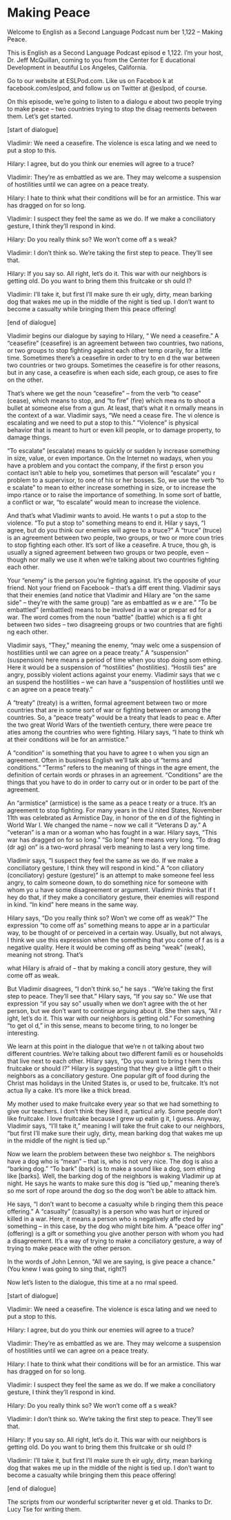 # Making Peace

Welcome to English as a Second Language Podcast num ber 1,122 – Making Peace.

This is English as a Second Language Podcast episod e 1,122. I’m your host, Dr. Jeff McQuillan, coming to you from the Center for E ducational Development in beautiful Los Angeles, California.

Go to our website at ESLPod.com. Like us on Faceboo k at facebook.com/eslpod, and follow us on Twitter at @eslpod, of course.

On this episode, we’re going to listen to a dialogu e about two people trying to make peace – two countries trying to stop the disag reements between them. Let’s get started.

[start of dialogue]

Vladimir: We need a ceasefire. The violence is esca lating and we need to put a stop to this.

Hilary: I agree, but do you think our enemies will agree to a truce?

Vladimir: They’re as embattled as we are. They may welcome a suspension of hostilities until we can agree on a peace treaty.

Hilary: I hate to think what their conditions will be for an armistice. This war has dragged on for so long.

Vladimir: I suspect they feel the same as we do. If  we make a conciliatory gesture, I think they’ll respond in kind.

Hilary: Do you really think so? We won’t come off a s weak?

Vladimir: I don’t think so. We’re taking the first step to peace. They’ll see that.

Hilary: If you say so. All right, let’s do it. This  war with our neighbors is getting old. Do you want to bring them this fruitcake or sh ould I?

Vladimir: I’ll take it, but first I’ll make sure th eir ugly, dirty, mean barking dog that wakes me up in the middle of the night is tied up. I don’t want to become a casualty while bringing them this peace offering!

 [end of dialogue]

Vladimir begins our dialogue by saying to Hilary, “ We need a ceasefire.” A “ceasefire” (ceasefire) is an agreement between two  countries, two nations, or two groups to stop fighting against each other temp orarily, for a little time. Sometimes there’s a ceasefire in order to try to en d the war between two countries or two groups. Sometimes the ceasefire is  for other reasons, but in any case, a ceasefire is when each side, each group, ce ases to fire on the other.

That’s where we get the noun “ceasefire” – from the  verb “to cease” (cease), which means to stop, and “to fire” (fire) which mea ns to shoot a bullet at someone else from a gun. At least, that’s what it n ormally means in the context of a war. Vladimir says, “We need a cease fire. The vi olence is escalating and we need to put a stop to this.” “Violence” is physical  behavior that is meant to hurt or even kill people, or to damage property, to damage things.

“To escalate” (escalate) means to quickly or sudden ly increase something in size, value, or even importance. On the Internet no wadays, when you have a problem and you contact the company, if the first p erson you contact isn’t able to help you, sometimes that person will “escalate” you r problem to a supervisor, to one of his or her bosses. So, we use the verb “to e scalate” to mean to either increase something in size, or to increase the impo rtance or to raise the importance of something. In some sort of battle, a conflict or war, “to escalate” would mean to increase the violence.

And that’s what Vladimir wants to avoid. He wants t o put a stop to the violence. “To put a stop to” something means to end it. Hilar y says, “I agree, but do you think our enemies will agree to a truce?” A “truce”  (truce) is an agreement between two people, two groups, or two or more coun tries to stop fighting each other. It’s sort of like a ceasefire. A truce, thou gh, is usually a signed agreement between two groups or two people, even – though nor mally we use it when we’re talking about two countries fighting each other.

Your “enemy” is the person you’re fighting against.  It’s the opposite of your friend. Not your friend on Facebook – that’s a diff erent thing. Vladimir says that their enemies (and notice that Vladimir and Hilary are “on the same side” – they’re with the same group) “are as embattled as w e are.” “To be embattled” (embattled) means to be involved in a war or prepar ed for a war. The word comes from the noun “battle” (battle) which is a fi ght between two sides – two disagreeing groups or two countries that are fighti ng each other.

Vladimir says, “They,” meaning the enemy, “may welc ome a suspension of hostilities until we can agree on a peace treaty.” A “suspension” (suspension) here means a period of time when you stop doing som ething. Here it would be a suspension of “hostilities” (hostilities). “Hostili ties” are angry, possibly violent actions against your enemy. Vladimir says that we c an suspend the hostilities – we can have a “suspension of hostilities until we c an agree on a peace treaty.”

A “treaty” (treaty) is a written, formal agreement between two or more countries that are in some sort of war or fighting between or  among the countries. So, a “peace treaty” would be a treaty that leads to peac e. After the two great World Wars of the twentieth century, there were peace tre aties among the countries who were fighting. Hilary says, “I hate to think wh at their conditions will be for an armistice.”

A “condition” is something that you have to agree t o when you sign an agreement. Often in business English we’ll talk abo ut “terms and conditions.” “Terms” refers to the meaning of things in the agre ement, the definition of certain words or phrases in an agreement. “Conditions” are the things that you have to do in order to carry out or in order to be part of the agreement.

An “armistice” (armistice) is the same as a peace t reaty or a truce. It’s an agreement to stop fighting. For many years in the U nited States, November 11th was celebrated as Armistice Day, in honor of the en d of the fighting in World War I. We changed the name – now we call it “Veterans D ay.” A “veteran” is a man or a woman who has fought in a war. Hilary says, “This  war has dragged on for so long.” “So long” here means very long. “To drag (dr ag) on” is a two-word phrasal verb meaning to last a very long time.

Vladimir says, “I suspect they feel the same as we do. If we make a conciliatory gesture, I think they will respond in kind.” A “con ciliatory (conciliatory) gesture (gesture)” is an attempt to make someone feel less angry, to calm someone down, to do something nice for someone with whom yo u have some disagreement or argument. Vladimir thinks that if t hey do that, if they make a conciliatory gesture, their enemies will respond in  kind. “In kind” here means in the same way.

Hilary says, “Do you really think so? Won’t we come  off as weak?” The expression “to come off as” something means to appe ar in a particular way, to be thought of or perceived in a certain way. Usually, but not always, I think we use this expression when the something that you come of f as is a negative quality. Here it would be coming off as being “weak” (weak),  meaning not strong. That’s

what Hilary is afraid of – that by making a concili atory gesture, they will come off as weak.

But Vladimir disagrees, “I don’t think so,” he says . “We’re taking the first step to peace. They’ll see that.” Hilary says, “If you say so.” We use that expression “if you say so” usually when we don’t agree with the ot her person, but we don’t want to continue arguing about it. She then says, “All r ight, let’s do it. This war with our neighbors is getting old.” For something “to get ol d,” in this sense, means to become tiring, to no longer be interesting.

We learn at this point in the dialogue that we’re n ot talking about two different countries. We’re talking about two different famili es or households that live next to each other. Hilary says, “Do you want to bring t hem this fruitcake or should I?” Hilary is suggesting that they give a little gift t o their neighbors as a conciliatory gesture. One popular gift of food during the Christ mas holidays in the United States is, or used to be, fruitcake. It’s not actua lly a cake. It’s more like a thick bread.

My mother used to make fruitcake every year so that  we had something to give our teachers. I don’t think they liked it, particul arly. Some people don’t like fruitcake. I love fruitcake because I grew up eatin g it, I guess. Anyway, Vladimir says, “I’ll take it,” meaning I will take the fruit cake to our neighbors, “but first I’ll make sure their ugly, dirty, mean barking dog that wakes me up in the middle of the night is tied up.”

Now we learn the problem between these two neighbor s. The neighbors have a dog who is “mean” – that is, who is not very nice. The dog is also a “barking dog.” “To bark” (bark) is to make a sound like a dog, som ething like [barks]. Well, the barking dog of the neighbors is waking Vladimir up at night. He says he wants to make sure this dog is “tied up,” meaning there’s so me sort of rope around the dog so the dog won’t be able to attack him.

He says, “I don’t want to become a casualty while b ringing them this peace offering.” A “casualty” (casualty) is a person who was hurt or injured or killed in a war. Here, it means a person who is negatively affe cted by something – in this case, by the dog who might bite him. A “peace offer ing” (offering) is a gift or something you give another person with whom you had  a disagreement. It’s a way of trying to make a conciliatory gesture, a way  of trying to make peace with the other person.

In the words of John Lennon, “All we are saying, is  give peace a chance.” (You knew I was going to sing that, right?)

 Now let’s listen to the dialogue, this time at a no rmal speed.

[start of dialogue]

Vladimir: We need a ceasefire. The violence is esca lating and we need to put a stop to this.

Hilary: I agree, but do you think our enemies will agree to a truce?

Vladimir: They’re as embattled as we are. They may welcome a suspension of hostilities until we can agree on a peace treaty.

Hilary: I hate to think what their conditions will be for an armistice. This war has dragged on for so long.

Vladimir: I suspect they feel the same as we do. If  we make a conciliatory gesture, I think they’ll respond in kind.

Hilary: Do you really think so? We won’t come off a s weak?

Vladimir: I don’t think so. We’re taking the first step to peace. They’ll see that.

Hilary: If you say so. All right, let’s do it. This  war with our neighbors is getting old. Do you want to bring them this fruitcake or sh ould I?

Vladimir: I’ll take it, but first I’ll make sure th eir ugly, dirty, mean barking dog that wakes me up in the middle of the night is tied up. I don’t want to become a casualty while bringing them this peace offering!

[end of dialogue]

The scripts from our wonderful scriptwriter never g et old. Thanks to Dr. Lucy Tse for writing them.



